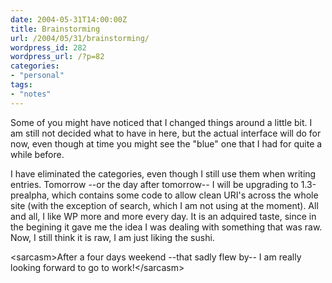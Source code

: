```yaml
---
date: 2004-05-31T14:00:00Z
title: Brainstorming
url: /2004/05/31/brainstorming/
wordpress_id: 282
wordpress_url: /?p=82
categories:
- "personal"
tags:
- "notes"
---
```


Some of you might have noticed that I changed things around a little bit. I am still not decided what to have in here, but the actual interface will do for now, even though at time you might see the "blue" one that I had for quite a while before.

I have eliminated the categories, even though I still use them when writing entries. Tomorrow --or the day after tomorrow--  I will be upgrading to 1.3-prealpha, which contains some code to allow clean URI's across the whole site (with the exception of search, which I am not using at the moment). All and all, I like WP more and more every day. It is an adquired taste, since in the begining it gave me the idea I was dealing with something that was raw. Now, I still think it is raw, I am just liking the sushi.

&lt;sarcasm&gt;After a four days weekend --that sadly flew by-- I am really looking forward to go to work!&lt;/sarcasm&gt;
